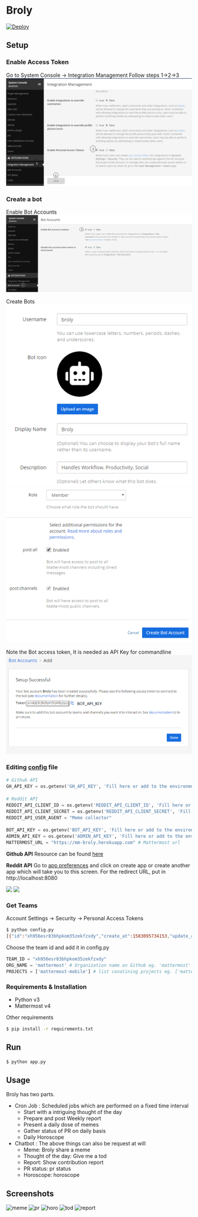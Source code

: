 # Broly

[![Deploy](https://www.herokucdn.com/deploy/button.svg)](https://heroku.com/deploy)

## Setup
### Enable Access Token

Go to System Console -> Integration Management
Follow steps 1->2->3
![](https://github.com/MuLx10/Broly/raw/master/images/access_token.png)

### Create a bot

Enable Bot Accounts
![](https://github.com/MuLx10/Broly/raw/master/images/bot_acc.png)

Create Bots
![](https://github.com/MuLx10/Broly/raw/master/images/new_bot1.png)
![](https://github.com/MuLx10/Broly/raw/master/images/new_bot2.png)

Note the Bot access token, It is needed as API Key for commandline
![](https://github.com/MuLx10/Broly/raw/master/images/bot_token.png)

### Editing [config](config.py) file

```python
# Github API
GH_API_KEY = os.getenv('GH_API_KEY', 'Fill here or add to the environment variable')

# Reddit API
REDDIT_API_CLIENT_ID = os.getenv('REDDIT_API_CLIENT_ID', 'Fill here or add to the environment variable') 
REDDIT_API_CLIENT_SECRET = os.getenv('REDDIT_API_CLIENT_SECRET', 'Fill here or add to the environment variable')
REDDIT_API_USER_AGENT = "Meme collector"

BOT_API_KEY = os.getenv('BOT_API_KEY', 'Fill here or add to the environment variable') # Mattermost Broly bot access token
ADMIN_API_KEY = os.getenv('ADMIN_API_KEY', 'Fill here or add to the environment variable') # Mattermost Admin access token needed to get team ids (described below)
MATTERMOST_URL = "https://mm-broly.herokuapp.com" # Mattermost url
```
**Github API**
Resource can be found [here](https://help.github.com/en/github/authenticating-to-github/creating-a-personal-access-token-for-the-command-line)

**Reddit API**
Go to [app preferences](https://www.reddit.com/prefs/apps) and click on create app or create another app which will take you to this screen. For the redirect URL, put in http://localhost:8080

![](https://miro.medium.com/max/1866/1*3f6GfvGuHJIcqum74k3xBw.png)
![](https://miro.medium.com/max/1884/1*C-xVOOFOqV877jdZeCZ4sw.png)

### Get Teams
Account Settings -> Security -> Personal Access Tokens

```bash
$ python config.py
[{"id":"xh956esr83bhpkom35zekfzxdy","create_at":1583095734153,"update_at":1583095734153,"delete_at":0,"display_name":"BotFest","name":"botfest","description":"","email":"test@test.com","type":"O","company_name":"","allowed_domains":"","invite_id":"h6cfgdpjh3neumfgeba9oy55qe","allow_open_invite":false,"scheme_id":null,"group_constrained":null}]
```

Choose the team id and add it in config.py

```python 
TEAM_ID = "xh956esr83bhpkom35zekfzxdy"
ORG_NAME = 'mattermost' # Organization name on Github eg. 'mattermost'
PROJECTS = ['mattermost-mobile'] # list conatining projects eg. ['mattermost-mobile']
```

### Requirements & Installation

* Python v3
* Mattermost v4

Other requirements
```bash
$ pip install -r requirements.txt
```

## Run

```bash
$ python app.py
```

## Usage

Broly has two parts.
- Cron Job : Scheduled jobs which are performed on a fixed time interval
  - Start with a intriguing thought of the day
  - Prepare and post Weekly report
  - Present a daily dose of memes
  - Gather status of PR on daily basis
  - Daily Horoscope
- Chatbot : The above things can also be request at will
  - Meme: Broly share a meme
  - Thought of the day: Give me a tod
  - Report: Show contribution report
  - PR status: pr status
  - Horoscope: horoscope
  
  
## Screenshots

![meme](https://user-images.githubusercontent.com/23444642/75647445-ff736080-5c72-11ea-865f-483d4d597c51.gif)
![pr](https://user-images.githubusercontent.com/23444642/75647617-87596a80-5c73-11ea-9c55-7fa8504307b5.gif)
![horo](https://user-images.githubusercontent.com/23444642/75647622-89bbc480-5c73-11ea-83a8-7b1ee776d830.gif)
![tod](https://user-images.githubusercontent.com/23444642/75647561-54af7200-5c73-11ea-853d-e2667e33d6b7.gif)
![report](https://user-images.githubusercontent.com/23444642/75647563-56793580-5c73-11ea-8451-6fd012feef11.gif)
